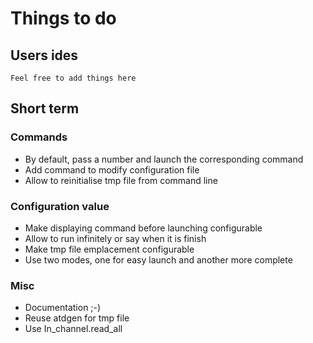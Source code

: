 # Things to do

## Users ides
    Feel free to add things here

## Short term

### Commands
 + By default, pass a number and launch the corresponding command
 + Add command to modify configuration file
 + Allow to reinitialise tmp file from command line

### Configuration value
 + Make displaying command before launching configurable
 + Allow to run infinitely or say when it is finish
 + Make tmp file emplacement configurable
 + Use two modes, one for easy launch and another more
   complete

### Misc
 + Documentation ;-)
 + Reuse atdgen for tmp file
 + Use In_channel.read_all

